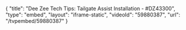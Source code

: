 {
    "title": "Dee Zee Tech Tips: Tailgate Assist Installation - #DZ43300",
    "type": "embed",
    "layout": "iframe-static",
    "videoId": "59880387",
    "url": "\/tvpembed\/59880387"
}